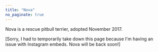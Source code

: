 ```yaml
---
title: "Nova"
no_paginate: true
---
```


Nova is a rescue pitbull terrier, adopted November 2017.

[Sorry, I had to temporarily take down this page because I'm having an issue with Instagram embeds. Nova will be back soon!]
